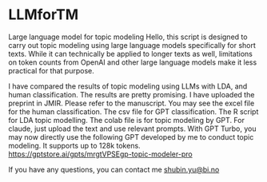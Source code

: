 # LLMforTM
Large language model for topic modeling
Hello, this script is designed to carry out topic modeling using large language models specifically for short texts. While it can technically be applied to longer texts as well, limitations on token counts from OpenAI and other large language models make it less practical for that purpose.

I have compared the results of topic modeling using LLMs with LDA, and human classification. The results are pretty promising. I have uploaded the preprint in JMIR. Please refer to the manuscript. 
You may see the excel file for the human classification. The csv file for GPT classification. The R script for LDA topic modelling. The colab file is for topic modeling by GPT. For claude, just upload the text and use relevant prompts.
With GPT Turbo, you may now directly use the following GPT developed by me to conduct topic modeling. It supports up to 128k tokens.
https://gptstore.ai/gpts/mrgtVPSEgp-topic-modeler-pro

If you have any questions, you can contact me shubin.yu@bi.no
